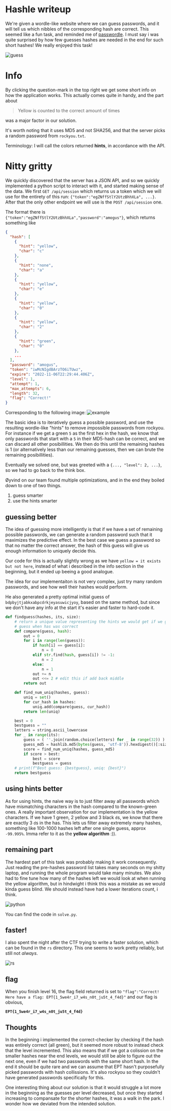 # Hashle writeup
We're given a wordle-like website where we can guess passwords, and it will
tell us which nibbles of the corresponding hash are correct. This seemed like a
fun task, and reminded me of
[passwordle](https://rsk0315.github.io/playground/passwordle.html). I must say
i was quite surprised by how few guesses hashes are needed in the end for such
short hashes! We really enjoyed this task!

![guess](guess.gif)

# Info
By clicking the question-mark in the top right we get some short info on how
the application works. This actually comes quite in handy, and the part about

> Yellow is counted to the correct amount of times

was a major factor in our solution.

It's worth noting that it uses MD5 and not SHA256, and that the server picks a
random password from `rockyou.txt`.

Terminology: I will call the colors returned **hints**, in accordance with the
API.

# Nitty gritty
We quickly discovered that the server has a JSON API, and so we quickly
implemented a python script to interact with it, and started making sense of
the data. We first `GET /api/session` which returns us a token which we will
use for the entirety of this run: `{"token":"egZNffStlY2UtzBhhXLa", ...}`.
After that the only other endpoint we will use is the `POST /api/session` one.

The format there is `{"token":"egZNffStlY2UtzBhhXLa","password":"amogus"}`,
which returns something like
```json
{
  "hash": [
    {
      "hint": "yellow",
      "char": "c"
    },
    {
      "hint": "none",
      "char": "a"
    },
    {
      "hint": "yellow",
      "char": "e"
    },
    {
      "hint": "yellow",
      "char": "0"
    },
    {
      "hint": "yellow",
      "char": "2"
    },
    {
      "hint": "green",
      "char": "0"
    },
    ...
  ],
  "password": "amogus",
  "token": "iwMcNIgdBArzTO6iTUwz",
  "expire": "2022-11-06T22:29:44.406Z",
  "level": 1,
  "attempt": 1,
  "max_attempts": 6,
  "length": 32,
  "flag": "Correct!"
}
```

Corresponding to the following image:
![example](example.png)

The basic idea is to iteratively guess a possible password, and use the
resulting wordle-like "hints" to remove *im*possible passwords from rockyou.
For instance if we get a green `5` as the first hex in the hash, we know that
only passwords that start with a `5` in their MD5-hash can be correct, and we
can discard all other posibillities. We then do this until the remaining hashes
is 1 (or alternatively less than our remaining guesses, then we can brute the
remaining posibillities).

Eventually we solved one, but was greeted with a `{..., "level": 2, ...}`, so
we had to go back to the think box.

Øyvind on our team found multiple optimizations, and in the end they boiled
down to one of two things.

1. guess smarter
2. use the hints smarter

## guessing better
The idea of guessing more intelligently is that if we have a set of remaining
possible passwords, we can generate a random password such that it maximizes
the predictive effect. In the best case we guess a password so that no matter
the correct answer, the hash of this guess will give us enough information to
uniquely decide this.

Our code for this is actually slightly wrong as we have `yellow = it exists but
not here`, instead of what i described in the info section in the beginning,
but it ended up beeing a good analogue.

The idea for our implementaiton is not very complex, just try many random
passwords, and see how well their hashes would perform.

He also generated a pretty optimal initial guess of
`bdpbyjtjabkxabpcdrkjeyasuwicjyoy`, based on the same method, but since we
don't have any info at the start it's easier and faster to hard-code it.

```py
def findguess(hashes, its, size):
    # return a unique value representing the hints we would get if we guessed
    # guess when has was correct
    def compare(guess, hash):
        out = 0
        for i in range(len(guess)):
            if hash[i] == guess[i]:
                n = 0
            elif str.find(hash, guess[i]) != -1:
                n = 2
            else:
                n = 1
            out += n
            out <<= 2 # edit this if add back middle
        return out

    def find_num_uniq(hashes, guess):
        uniq = set()
        for cur_hash in hashes:
            uniq.add(compare(guess, cur_hash))
        return len(uniq)

    best = 0
    bestguess = ""
    letters = string.ascii_lowercase
    for _ in range(its):
        guess = ( ''.join(random.choice(letters) for _ in range(32)) )
        guess_md5 = hashlib.md5(bytes(guess, 'utf-8')).hexdigest()[:size]
        score = find_num_uniq(hashes, guess_md5)
        if score > best:
            best = score
            bestguess = guess
    # print(f"Best guess: {bestguess}, uniq: {best}")
    return bestguess
```

## using hints better
As for using hints, the naive way is to just filter away all passwords which
have mismatching characters in the hash compared to the known-green ones. A
really important observation for our implementation is the yellow characters.
If we have 1 green, 2 yellow and 3 black `d`s, we know that there are exactly 3
`d`s in the has. This lets us filter away extremely many hashes, something like
100-1000 hashes left after one single guess, approx `-99.995%`. Imma refer to
it as the **yellow algorithm** :)).

## remaining part
The hardest part of this task was probably making it work consequently. Just
reading the pre-hashes password list takes many seconds on my shitty laptop,
and running the whole program would take many minutes. We also had to fine tune
how many of the hashes left we would look at when running the yellow algorithm,
but in hindwight i think this was a mistake as we would kinda guess blind. We
should instead have had a lower iterations count, i think.

![python](python.png)

You can find the code in `solve.py`.

## faster!
I also spent the night after the CTF trying to write a faster solution, which
can be found in the `rs` directory. This one seems to work pretty reliably, but
still not *always*.

![rs](rs.png)

## flag
When you finish level 16, the flag field returned is set to `"flag":"Correct!
Here have a flag: EPT{1_5we4r_i7_w4s_n0t_ju5t_4_f4d}"` and our flag is obvious,

**`EPT{1_5we4r_i7_w4s_n0t_ju5t_4_f4d}`**


## Thoughts
In the beginning i implemented the correct-checker by checking if the hash was
entirely correct (all green), but it seemed more robust to instead check that
the level incremented. This also means that if we got a colission on the
smaller hashes near the end levels, we would still be able to figure out the
next one, even if we had two passwords with the same short hash. In the end it
should be quite rare and we can assume that EPT hasn't purposefully picked
passwords with hash collissions. It's also rockyou so they couldn't have
generated passwords specifically for this.

One interesting thing about our solution is that it would struggle a lot more
in the beginning as the guesses per level decreased, but once they started
increasing to compansate for the shorter hashes, it was a walk in the park. I
wonder how we deviated from the intended solution.
